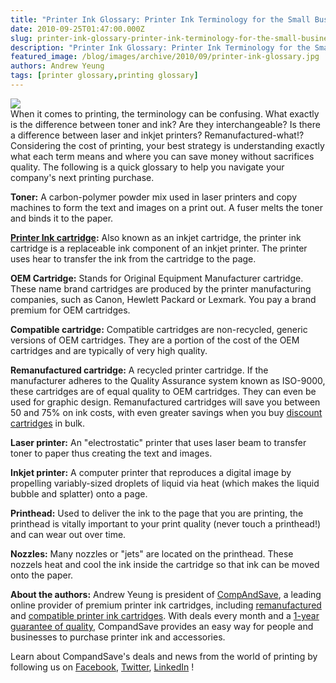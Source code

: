 ```yaml
---
title: "Printer Ink Glossary: Printer Ink Terminology for the Small Business Owner"
date: 2010-09-25T01:47:00.000Z
slug: printer-ink-glossary-printer-ink-terminology-for-the-small-business-owner
description: "Printer Ink Glossary: Printer Ink Terminology for the Small Business Owner"
featured_image: /blog/images/archive/2010/09/printer-ink-glossary.jpg
authors: Andrew Yeung
tags: [printer glossary,printing glossary]
---
```


[![](/blog/images/printer-ink-glossary.jpg)](/blog/images/printer-ink-glossary.jpg)  
When it comes to printing, the terminology can be confusing. What exactly is the difference between toner and ink? Are they interchangeable? Is there a difference between laser and inkjet printers? Remanufactured-what!? Considering the cost of printing, your best strategy is understanding exactly what each term means and where you can save money without sacrifices quality. The following is a quick glossary to help you navigate your company's next printing purchase.

**Toner:** A carbon-polymer powder mix used in laser printers and copy machines to form the text and images on a print out. A fuser melts the toner and binds it to the paper.

**[Printer Ink cartridge](https://www.compandsave.com/):** Also known as an inkjet cartridge, the printer ink cartridge is a replaceable ink component of an inkjet printer. The printer uses hear to transfer the ink from the cartridge to the page.

**OEM Cartridge:** Stands for Original Equipment Manufacturer cartridge. These name brand cartridges are produced by the printer manufacturing companies, such as Canon, Hewlett Packard or Lexmark. You pay a brand premium for OEM cartridges.

**Compatible cartridge:** Compatible cartridges are non-recycled, generic versions of OEM cartridges. They are a portion of the cost of the OEM cartridges and are typically of very high quality.

**Remanufactured cartridge:** A recycled printer cartridge. If the manufacturer adheres to the Quality Assurance system known as ISO-9000, these cartridges are of equal quality to OEM cartridges. They can even be used for graphic design. Remanufactured cartridges will save you between 50 and 75% on ink costs, with even greater savings when you buy [discount cartridges](https://www.compandsave.com/) in bulk.

**Laser printer:** An "electrostatic" printer that uses laser beam to transfer toner to paper thus creating the text and images.

**Inkjet printer:** A computer printer that reproduces a digital image by propelling variably-sized droplets of liquid via heat (which makes the liquid bubble and splatter) onto a page.

**Printhead:** Used to deliver the ink to the page that you are printing, the printhead is vitally important to your print quality (never touch a printhead!) and can wear out over time. 

**Nozzles:** Many nozzles or "jets" are located on the printhead. These nozzels heat and cool the ink inside the cartridge so that ink can be moved onto the paper.

  
**About the authors:** Andrew Yeung is president of [CompAndSave](https://www.compandsave.com/), a leading online provider of premium printer ink cartridges, including [remanufactured](https://www.compandsave.com/help) and [compatible printer ink cartridges](https://www.compandsave.com/help). With deals every month and a [1-year guarantee of quality](https://www.compandsave.com/help), CompandSave provides an easy way for people and businesses to purchase printer ink and accessories.

Learn about CompandSave's deals and news from the world of printing by following us on [Facebook](https://www.facebook.com/compandsave.ink), [Twitter](https://twitter.com/compandsave), [LinkedIn](https://www.linkedin.com) !
